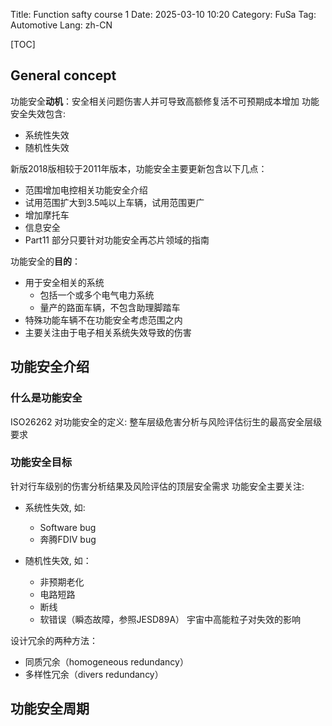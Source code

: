 Title: Function safty course 1
Date: 2025-03-10 10:20
Category: FuSa
Tag: Automotive
Lang: zh-CN

[TOC]

## General concept
功能安全**动机**：安全相关问题伤害人并可导致高额修复活不可预期成本增加
功能安全失效包含:
- 系统性失效
- 随机性失效

新版2018版相较于2011年版本，功能安全主要更新包含以下几点：
- 范围增加电控相关功能安全介绍
- 试用范围扩大到3.5吨以上车辆，试用范围更广
- 增加摩托车
- 信息安全
- Part11 部分只要针对功能安全再芯片领域的指南

功能安全的**目的**：
+ 用于安全相关的系统
    + 包括一个或多个电气电力系统
    + 量产的路面车辆，不包含助理脚踏车
+ 特殊功能车辆不在功能安全考虑范围之内
+ 主要关注由于电子相关系统失效导致的伤害

## 功能安全介绍

### 什么是功能安全
ISO26262 对功能安全的定义: 整车层级危害分析与风险评估衍生的最高安全层级要求

### 功能安全目标
针对行车级别的伤害分析结果及风险评估的顶层安全需求
功能安全主要关注:

+ 系统性失效, 如:
    + Software bug
    + 奔腾FDIV bug

+ 随机性失效, 如：
    + 非预期老化
    + 电路短路
    + 断线
    + 软错误（瞬态故障，参照JESD89A） 宇宙中高能粒子对失效的影响

设计冗余的两种方法：
+ 同质冗余（homogeneous redundancy）
+ 多样性冗余（divers redundancy）

## 功能安全周期

